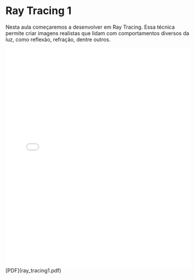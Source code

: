 # Ray Tracing 1

Nesta aula começaremos a desenvolver em Ray Tracing. Essa técnica permite criar imagens realistas que lidam com comportamentos diversos da luz, como reflexão, refração, dentre outros.

<embed height="600" src="ray_tracing1.pdf" type="application/pdf" width="100%">
[PDF](ray_tracing1.pdf)
